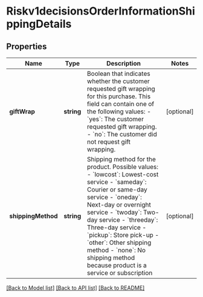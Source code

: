# Riskv1decisionsOrderInformationShippingDetails

## Properties
Name | Type | Description | Notes
------------ | ------------- | ------------- | -------------
**giftWrap** | **string** | Boolean that indicates whether the customer requested gift wrapping for this purchase. This field can contain one of the following values:  - &#x60;yes&#x60;: The customer requested gift wrapping. - &#x60;no&#x60;: The customer did not request gift wrapping. | [optional] 
**shippingMethod** | **string** | Shipping method for the product. Possible values:   - &#x60;lowcost&#x60;: Lowest-cost service  - &#x60;sameday&#x60;: Courier or same-day service  - &#x60;oneday&#x60;: Next-day or overnight service  - &#x60;twoday&#x60;: Two-day service  - &#x60;threeday&#x60;: Three-day service  - &#x60;pickup&#x60;: Store pick-up  - &#x60;other&#x60;: Other shipping method  - &#x60;none&#x60;: No shipping method because product is a service or subscription | [optional] 

[[Back to Model list]](../README.md#documentation-for-models) [[Back to API list]](../README.md#documentation-for-api-endpoints) [[Back to README]](../README.md)


